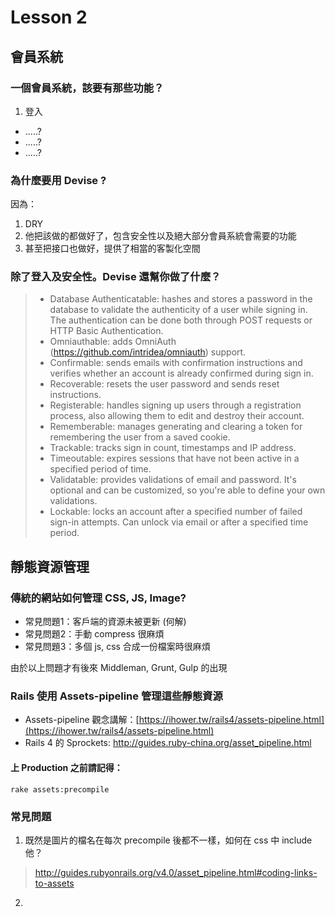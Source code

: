 # Lesson 2

## 會員系統

### 一個會員系統，該要有那些功能？
1. 登入
* .....?
* .....?
* .....?

### 為什麼要用 Devise ?

因為：
1. DRY
2. 他把該做的都做好了，包含安全性以及絕大部分會員系統會需要的功能
3. 甚至把接口也做好，提供了相當的客製化空間

### 除了登入及安全性。Devise 還幫你做了什麼？
> * Database Authenticatable: hashes and stores a password in the database to validate the authenticity of a user while signing in. The authentication can be done both through POST requests or HTTP Basic Authentication.
> * Omniauthable: adds OmniAuth (https://github.com/intridea/omniauth) support.
> * Confirmable: sends emails with confirmation instructions and verifies whether an account is already confirmed during sign in.
> * Recoverable: resets the user password and sends reset instructions.
> * Registerable: handles signing up users through a registration process, also allowing them to edit and destroy their account.
> * Rememberable: manages generating and clearing a token for remembering the user from a saved cookie.
> * Trackable: tracks sign in count, timestamps and IP address.
> * Timeoutable: expires sessions that have not been active in a specified period of time.
> * Validatable: provides validations of email and password. It's optional and can be customized, so you're able to define your own validations.
> * Lockable: locks an account after a specified number of failed sign-in attempts. Can unlock via email or after a specified time period.


## 靜態資源管理

### 傳統的網站如何管理 CSS, JS, Image?
* 常見問題1：客戶端的資源未被更新 (何解)
* 常見問題2：手動 compress 很麻煩
* 常見問題3：多個 js, css 合成一份檔案時很麻煩

由於以上問題才有後來 Middleman, Grunt, Gulp 的出現


### Rails 使用 Assets-pipeline 管理這些靜態資源
* Assets-pipeline 觀念講解：[https://ihower.tw/rails4/assets-pipeline.html](https://ihower.tw/rails4/assets-pipeline.html)
* Rails 4 的 Sprockets: http://guides.ruby-china.org/asset_pipeline.html

#### 上 Production 之前請記得：
```
rake assets:precompile
```

### 常見問題
1. 既然是圖片的檔名在每次 precompile 後都不一樣，如何在 css 中 include 他？  
> http://guides.rubyonrails.org/v4.0/asset_pipeline.html#coding-links-to-assets
2. 




